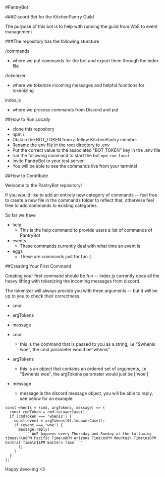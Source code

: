 #PantryBot

###Discord Bot for the KitchenPantry Guild

The purpose of this bot is to help with running the guild from WoE to event management


###The repository has the following sturcture

/commands
- where we put commands for the bot and export them through the index file

/tokenizer
- where we tokenize incoming messages and helpful functions for tokenizing

index.js
- where we process commands from Discord and put

##How to Run Locally
* clone this repository
* npm i
* Objtain the BOT_TOKEN from a fellow KitchenPantry member
* Rename the env file in the root directory to .env
* Put the correct value to the associated "BOT_TOKEN" key in the .env file
* run the following command to start the bot `npm run local`
* Invite PantryBot to your test server
* You will be able to see the commands live from your terminal

##How to Contribute

Welcome to the PantryBot repository!

If you would like to add an entirely new category of commands -- feel free to create a new file in the
commands folder to reflect that, otherwise feel free to add commands to existing categories.

So far we have
* help
  * This is the help command to provide users a list of commands of PantryBot
* events
  * These commands currently deal with what time an event is
* eggs
  * These are commands just for fun :)

##Creating Your First Command

Creating your first command should be fun -- index.js currently does all the heavy lifting with
tokenizing the incoming messages from discord.

The tokenizer will always provide you with three
arguments -- but it will be up to you to check their correctness.

* cmd
* argTokens
* message

* cmd
  * this is the command that is passed to you as a string, i.e "$whenis woe", the cmd parameter would be"whenis"
* argTokens
  * this is an object that contains an ordered set of arguments, i.e "$whenis woe", the argTokens paramater would just be ['woe']
* message
  * message is the discord message object, you will be able to reply, see below for an example

```
const whenIs = (cmd, argTokens, message) => {
  const cmdToken = cmd.toLowerCase();
  if (cmdToken === 'whenis') {
    const event = argTokens[0].toLowerCase();
    if (event === 'woe') {
      message.reply(
        '```WoE happens every Thursday and Sunday at the following times\n\n8PM Pacific Time\n8PM Arizona Time\n9PM Mountain Time\n10PM Central Time\n11PM Eastern Time```'
      );
    }
  }
};
```
Happy devo-ing <3